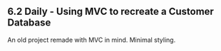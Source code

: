 ## 6.2 Daily - Using MVC to recreate a Customer Database

An old project remade with MVC in mind. Minimal styling. 
